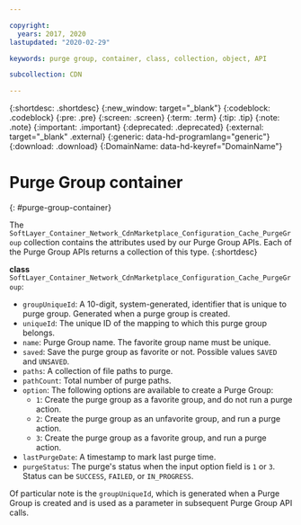 ```yaml
---

copyright:
  years: 2017, 2020
lastupdated: "2020-02-29"

keywords: purge group, container, class, collection, object, API

subcollection: CDN

---
```


{:shortdesc: .shortdesc}
{:new_window: target="_blank"}
{:codeblock: .codeblock}
{:pre: .pre}
{:screen: .screen}
{:term: .term}
{:tip: .tip}
{:note: .note}
{:important: .important}
{:deprecated: .deprecated}
{:external: target="_blank" .external}
{:generic: data-hd-programlang="generic"}
{:download: .download}
{:DomainName: data-hd-keyref="DomainName"}

# Purge Group container
{: #purge-group-container}

The `SoftLayer_Container_Network_CdnMarketplace_Configuration_Cache_PurgeGroup` collection contains the attributes used by our Purge Group APIs. Each of the Purge Group APIs returns a collection of this type.
{:shortdesc}

**class** `SoftLayer_Container_Network_CdnMarketplace_Configuration_Cache_PurgeGroup`:

* `groupUniqueId`: A 10-digit, system-generated, identifier that is unique to purge group. Generated when a purge group is created.
* `uniqueId`: The unique ID of the mapping to which this purge group belongs.
* `name`: Purge Group name. The favorite group name must be unique.
* `saved`: Save the purge group as favorite or not. Possible values `SAVED` and `UNSAVED`.
* `paths`: A collection of file paths to purge.
* `pathCount`: Total number of purge paths.
* `option`: The following options are available to create a Purge Group:
  * `1`: Create the purge group as a favorite group, and do not run a purge action.
  * `2`: Create the purge group as an unfavorite group, and run a purge action.
  * `3`: Create the purge group as a favorite group, and run a purge action.
* `lastPurgeDate`: A timestamp to mark last purge time.
* `purgeStatus`: The purge's status when the input option field is `1` or `3`. Status can be `SUCCESS`, `FAILED`, or `IN_PROGRESS`.

Of particular note is the `groupUniqueId`, which is generated when a Purge Group is created and is used as a parameter in subsequent Purge Group API calls.
